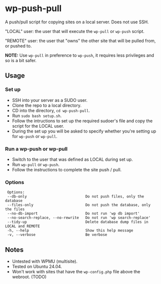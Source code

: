 # wp-push-pull
 A push/pull script for copying sites on a local server. Does not use SSH.

 "LOCAL"  user: the user that will execute the `wp-pull` or `wp-push` script.
 
 "REMOTE" user: the user that "owns" the other site that will be pulled from, or pushed to.
 
 **NOTE:** Use `wp-pull` in preference to `wp-push`, it requires less privileges and so is a bit safer.

## Usage
### Set up
 - SSH into your server as a SUDO user.
 - Clone the repo to a local directory.
 - CD into the directory, `cd wp-push-pull`.
 - Run `sudo bash setup.sh`.
 - Follow the intructions to set up the required sudoer's file and copy the script for the LOCAL user.
 - During the set up you will be asked to specify whether you're setting up for `wp-push` or `wp-pull`.

### Run a wp-push or wp-pull
- Switch to the user that was defined as LOCAL during set up.
- Run `wp-pull` or `wp-push`.
- Follow the instructions to complete the site push / pull.

### Options

```
 Options:
 --db-only                           Do not push files, only the database
 --files-only                        Do not push the database, only the files
 --no-db-import                      Do not run 'wp db import'
 --no-search-replace, --no-rewrite   Do not run 'wp search-replace'
 --tidy-up                           Delete database dump files in LOCAL and REMOTE
 -h, --help                          Show this help message
 -v, --verbose                       Be verbose
```

## Notes
- Untested with WPMU (multisite).
- Tested on Ubuntu 24.04.
- Won't work with sites that have the `wp-config.php` file above the webroot. (TODO)
